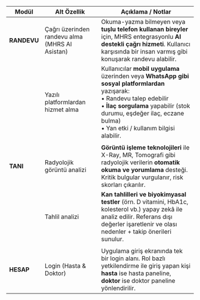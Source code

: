 | Modül       | Alt Özellik                                    | Açıklama / Notlar                                                                                                                                                                                                                                          |
| ----------- | ---------------------------------------------- | ---------------------------------------------------------------------------------------------------------------------------------------------------------------------------------------------------------------------------------------------------------- |
| **RANDEVU** | Çağrı üzerinden randevu alma (MHRS AI Asistan) | Okuma-yazma bilmeyen veya **tuşlu telefon kullanan bireyler** için, MHRS entegrasyonlu **AI destekli çağrı hizmeti**. Kullanıcı karşısında bir insan varmış gibi konuşarak randevu alabilir.                                                               |
|             | Yazılı platformlardan hizmet alma              | Kullanıcılar **mobil uygulama** üzerinden veya **WhatsApp gibi sosyal platformlardan** yazışarak: <br> • Randevu talep edebilir <br> • **İlaç sorgulama** yapabilir (stok durumu, eşdeğer ilaç, eczane bulma) <br> • Yan etki / kullanım bilgisi alabilir. |
|             |                                                |                                                                                                                                                                                                                                                            |
| **TANI**    | Radyolojik görüntü analizi                     | **Görüntü işleme teknolojileri** ile X-Ray, MR, Tomografi gibi radyolojik verilerin **otomatik okuma ve yorumlama** desteği. Kritik bulgular vurgulanır, risk skorları çıkarılır.                                                                          |
|             | Tahlil analizi                                 | **Kan tahlilleri ve biyokimyasal testler** (örn. D vitamini, HbA1c, kolesterol vb.) yapay zekâ ile analiz edilir. Referans dışı değerler işaretlenir ve olası nedenler + takip önerileri sunulur.                                                          |
|             |                                                |                                                                                                                                                                                                                                                            |
| **HESAP**   | Login (Hasta & Doktor)                         | Uygulama giriş ekranında tek bir login alanı. Rol bazlı yetkilendirme ile giriş yapan kişi **hasta** ise hasta paneline, **doktor** ise doktor paneline yönlendirilir.                                                                                     |

